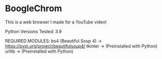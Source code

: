 # BoogleChrom
This is a web browser I made for a YouTube video!

Python Versions Tested: 3.9

REQUIRED MODULES:
bs4 (Beautiful Soup 4) -> https://pypi.org/project/beautifulsoup4/
tkinter -> (Preinstalled with Python)
urllib -> (Preinstalled with Python)
